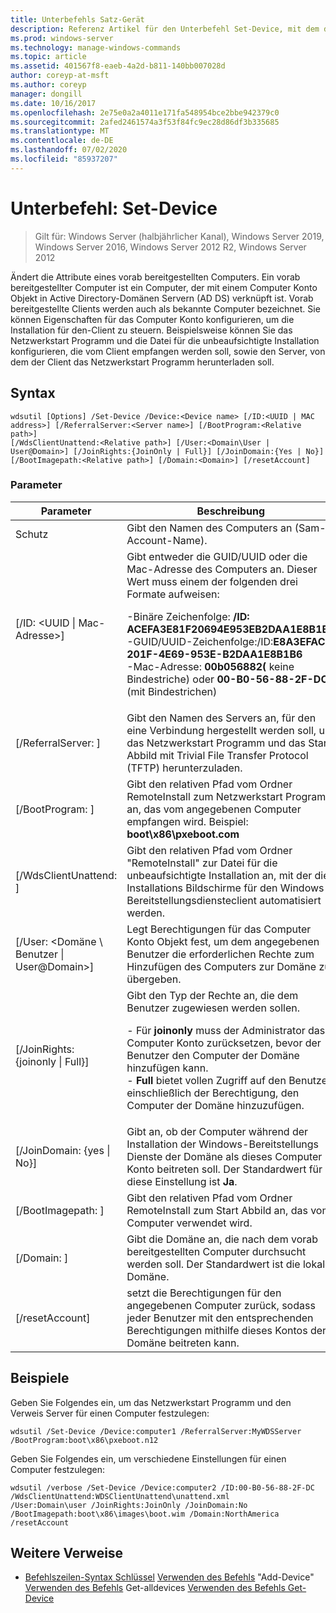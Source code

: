 ```yaml
---
title: Unterbefehls Satz-Gerät
description: Referenz Artikel für den Unterbefehl Set-Device, mit dem die Attribute eines vorab bereitgestellten Computers geändert werden.
ms.prod: windows-server
ms.technology: manage-windows-commands
ms.topic: article
ms.assetid: 401567f8-eaeb-4a2d-b811-140bb007028d
author: coreyp-at-msft
ms.author: coreyp
manager: dongill
ms.date: 10/16/2017
ms.openlocfilehash: 2e75e0a2a4011e171fa548954bce2bbe942379c0
ms.sourcegitcommit: 2afed2461574a3f53f84fc9ec28d86df3b335685
ms.translationtype: MT
ms.contentlocale: de-DE
ms.lasthandoff: 07/02/2020
ms.locfileid: "85937207"
---
```

# <a name="subcommand-set-device"></a>Unterbefehl: Set-Device

> Gilt für: Windows Server (halbjährlicher Kanal), Windows Server 2019, Windows Server 2016, Windows Server 2012 R2, Windows Server 2012

Ändert die Attribute eines vorab bereitgestellten Computers. Ein vorab bereitgestellter Computer ist ein Computer, der mit einem Computer Konto Objekt in Active Directory-Domänen Servern (AD DS) verknüpft ist. Vorab bereitgestellte Clients werden auch als bekannte Computer bezeichnet. Sie können Eigenschaften für das Computer Konto konfigurieren, um die Installation für den-Client zu steuern. Beispielsweise können Sie das Netzwerkstart Programm und die Datei für die unbeaufsichtigte Installation konfigurieren, die vom Client empfangen werden soll, sowie den Server, von dem der Client das Netzwerkstart Programm herunterladen soll.

## <a name="syntax"></a>Syntax
```
wdsutil [Options] /Set-Device /Device:<Device name> [/ID:<UUID | MAC address>] [/ReferralServer:<Server name>] [/BootProgram:<Relative path>]
[/WdsClientUnattend:<Relative path>] [/User:<Domain\User | User@Domain>] [/JoinRights:{JoinOnly | Full}] [/JoinDomain:{Yes | No}] [/BootImagepath:<Relative path>] [/Domain:<Domain>] [/resetAccount]
```
### <a name="parameters"></a>Parameter
|Parameter|Beschreibung|
|-------|--------|
|Schutz<computer name>|Gibt den Namen des Computers an (Sam-Account-Name).|
|[/ID: <UUID &#124; Mac-Adresse>]|Gibt entweder die GUID/UUID oder die Mac-Adresse des Computers an. Dieser Wert muss einem der folgenden drei Formate aufweisen:<p>-Binäre Zeichenfolge: **/ID: ACEFA3E81F20694E953EB2DAA1E8B1B6**<br />-GUID/UUID-Zeichenfolge:/ID:**E8A3EFAC-201F-4E69-953E-B2DAA1E8B1B6**<br />-Mac-Adresse: **00b056882(** keine Bindestriche) oder **00-B0-56-88-2F-DC** (mit Bindestrichen)|
|[/ReferralServer: <Server name> ]|Gibt den Namen des Servers an, für den eine Verbindung hergestellt werden soll, um das Netzwerkstart Programm und das Start Abbild mit Trivial File Transfer Protocol (TFTP) herunterzuladen.|
|[/BootProgram: <Relative path> ]|Gibt den relativen Pfad vom Ordner RemoteInstall zum Netzwerkstart Programm an, das vom angegebenen Computer empfangen wird. Beispiel: **boot\x86\pxeboot.com**|
|[/WdsClientUnattend: <Relative path> ]|Gibt den relativen Pfad vom Ordner "RemoteInstall" zur Datei für die unbeaufsichtigte Installation an, mit der die Installations Bildschirme für den Windows-Bereitstellungsdiensteclient automatisiert werden.|
|[/User: <Domäne \ Benutzer &#124; User@Domain>]|Legt Berechtigungen für das Computer Konto Objekt fest, um dem angegebenen Benutzer die erforderlichen Rechte zum Hinzufügen des Computers zur Domäne zu übergeben.|
|[/JoinRights: {joinonly &#124; Full}]|Gibt den Typ der Rechte an, die dem Benutzer zugewiesen werden sollen.<p>-   Für **joinonly** muss der Administrator das Computer Konto zurücksetzen, bevor der Benutzer den Computer der Domäne hinzufügen kann.<br />-   **Full** bietet vollen Zugriff auf den Benutzer, einschließlich der Berechtigung, den Computer der Domäne hinzuzufügen.|
|[/JoinDomain: {yes &#124; No}]|Gibt an, ob der Computer während der Installation der Windows-Bereitstellungs Dienste der Domäne als dieses Computer Konto beitreten soll. Der Standardwert für diese Einstellung ist **Ja**.|
|[/BootImagepath: <Relative path> ]|Gibt den relativen Pfad vom Ordner RemoteInstall zum Start Abbild an, das vom Computer verwendet wird.|
|[/Domain: <Domain> ]|Gibt die Domäne an, die nach dem vorab bereitgestellten Computer durchsucht werden soll. Der Standardwert ist die lokale Domäne.|
|[/resetAccount]|setzt die Berechtigungen für den angegebenen Computer zurück, sodass jeder Benutzer mit den entsprechenden Berechtigungen mithilfe dieses Kontos der Domäne beitreten kann.|
## <a name="examples"></a>Beispiele
Geben Sie Folgendes ein, um das Netzwerkstart Programm und den Verweis Server für einen Computer festzulegen:
```
wdsutil /Set-Device /Device:computer1 /ReferralServer:MyWDSServer
/BootProgram:boot\x86\pxeboot.n12
```
Geben Sie Folgendes ein, um verschiedene Einstellungen für einen Computer festzulegen:
```
wdsutil /verbose /Set-Device /Device:computer2 /ID:00-B0-56-88-2F-DC /WdsClientUnattend:WDSClientUnattend\unattend.xml
/User:Domain\user /JoinRights:JoinOnly /JoinDomain:No /BootImagepath:boot\x86\images\boot.wim /Domain:NorthAmerica /resetAccount
```
## <a name="additional-references"></a>Weitere Verweise
- [Befehlszeilen-Syntax Schlüssel](command-line-syntax-key.md) 
 [Verwenden des Befehls](using-the-add-device-command.md) 
 "Add-Device" [Verwenden des Befehls](using-the-get-alldevices-command.md) 
 Get-alldevices [Verwenden des Befehls Get-Device](using-the-get-device-command.md)
